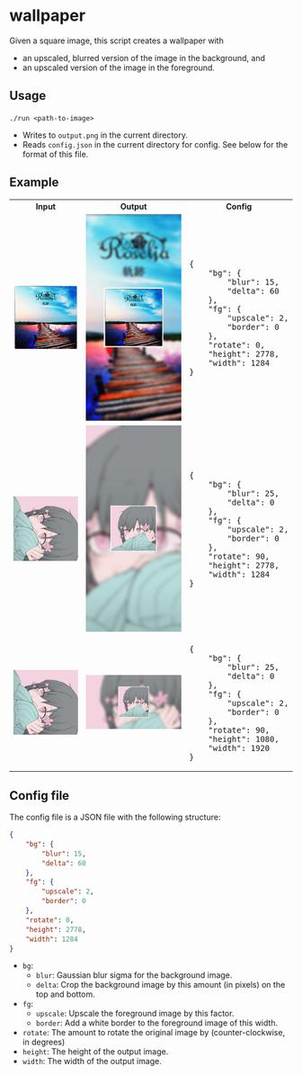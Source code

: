 # wallpaper

Given a square image, this script creates a wallpaper with
- an upscaled, blurred version of the image in the background, and
- an upscaled version of the image in the foreground.

## Usage

`./run <path-to-image>`

- Writes to `output.png` in the current directory.
- Reads `config.json` in the current directory for config. See below for the format of this file.

## Example

<table>
    <tr>
        <th>Input</th>
        <th>Output</th>
        <th>Config</th>
    </tr>
    <tr>
        <td><img src="images/kiseki.png" width="200px"/></td>
        <td><img src="images/kiseki_wallpaper.png" width="200px"/></td>
        <td><pre>
{
    "bg": {
        "blur": 15,
        "delta": 60
    },
    "fg": {
        "upscale": 2,
        "border": 0
    },
    "rotate": 0,
    "height": 2778,
    "width": 1284
}</pre></td>
    </tr>
    <tr>
        <td><img src="images/kyu-kurarin.jpeg" width="200px"/></td>
        <td><img src="images/kyu-kurarin_wallpaper_portrait.png" width="200px"/></td>
        <td><pre>
{
    "bg": {
        "blur": 25,
        "delta": 0
    },
    "fg": {
        "upscale": 2,
        "border": 0
    },
    "rotate": 90,
    "height": 2778,
    "width": 1284
}</pre></td>
    </tr>
    <tr>
        <td><img src="images/kyu-kurarin.jpeg" width="200px"/></td>
        <td><img src="images/kyu-kurarin_wallpaper_landscape.png" width="300px"/></td>
        <td><pre>
{
    "bg": {
        "blur": 25,
        "delta": 0
    },
    "fg": {
        "upscale": 2,
        "border": 0
    },
    "rotate": 90,
    "height": 1080,
    "width": 1920
}</pre></td>
    </tr>
</table>

## Config file

The config file is a JSON file with the following structure:

```json
{
    "bg": {
        "blur": 15,
        "delta": 60
    },
    "fg": {
        "upscale": 2,
        "border": 0
    },
    "rotate": 0,
    "height": 2778,
    "width": 1284
}
```

- `bg`:
    - `blur`: Gaussian blur sigma for the background image.
    - `delta`: Crop the background image by this amount (in pixels) on the top and bottom.
- `fg`:
    - `upscale`: Upscale the foreground image by this factor.
    - `border`: Add a white border to the foreground image of this width.
- `rotate`: The amount to rotate the original image by (counter-clockwise, in degrees)
- `height`: The height of the output image.
- `width`: The width of the output image.